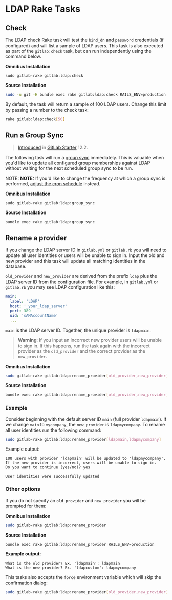 # LDAP Rake Tasks

## Check

The LDAP check Rake task will test the `bind_dn` and `password` credentials
(if configured) and will list a sample of LDAP users. This task is also
executed as part of the `gitlab:check` task, but can run independently
using the command below.

**Omnibus Installation**

```
sudo gitlab-rake gitlab:ldap:check
```

**Source Installation**

```bash
sudo -u git -H bundle exec rake gitlab:ldap:check RAILS_ENV=production
```

By default, the task will return a sample of 100 LDAP users. Change this
limit by passing a number to the check task:

```bash
rake gitlab:ldap:check[50]
```

## Run a Group Sync

> [Introduced](https://gitlab.com/gitlab-org/gitlab/merge_requests/14735) in [GitLab Starter](https://about.gitlab.com/pricing/) 12.2.

The following task will run a [group sync](../auth/ldap-ee.md#group-sync) immediately. This is valuable
when you'd like to update all configured group memberships against LDAP without
waiting for the next scheduled group sync to be run.

NOTE: **NOTE:**
If you'd like to change the frequency at which a group sync is performed,
[adjust the cron schedule](../auth/ldap-ee.md#adjusting-ldap-group-sync-schedule)
instead.

**Omnibus Installation**

```
sudo gitlab-rake gitlab:ldap:group_sync
```

**Source Installation**

```bash
bundle exec rake gitlab:ldap:group_sync
```

## Rename a provider

If you change the LDAP server ID in `gitlab.yml` or `gitlab.rb` you will need
to update all user identities or users will be unable to sign in. Input the
old and new provider and this task will update all matching identities in the
database.

`old_provider` and `new_provider` are derived from the prefix `ldap` plus the
LDAP server ID from the configuration file. For example, in `gitlab.yml` or
`gitlab.rb` you may see LDAP configuration like this:

```yaml
main:
  label: 'LDAP'
  host: '_your_ldap_server'
  port: 389
  uid: 'sAMAccountName'
  ...
```

`main` is the LDAP server ID. Together, the unique provider is `ldapmain`.

> **Warning**: If you input an incorrect new provider users will be unable
to sign in. If this happens, run the task again with the incorrect provider
as the `old_provider` and the correct provider as the `new_provider`.

**Omnibus Installation**

```bash
sudo gitlab-rake gitlab:ldap:rename_provider[old_provider,new_provider]
```

**Source Installation**

```bash
bundle exec rake gitlab:ldap:rename_provider[old_provider,new_provider] RAILS_ENV=production
```

### Example

Consider beginning with the default server ID `main` (full provider `ldapmain`).
If we change `main` to `mycompany`, the `new_provider` is `ldapmycompany`.
To rename all user identities run the following command:

```bash
sudo gitlab-rake gitlab:ldap:rename_provider[ldapmain,ldapmycompany]
```

Example output:

```
100 users with provider 'ldapmain' will be updated to 'ldapmycompany'.
If the new provider is incorrect, users will be unable to sign in.
Do you want to continue (yes/no)? yes

User identities were successfully updated
```

### Other options

If you do not specify an `old_provider` and `new_provider` you will be prompted
for them:

**Omnibus Installation**

```bash
sudo gitlab-rake gitlab:ldap:rename_provider
```

**Source Installation**

```bash
bundle exec rake gitlab:ldap:rename_provider RAILS_ENV=production
```

**Example output:**

```
What is the old provider? Ex. 'ldapmain': ldapmain
What is the new provider? Ex. 'ldapcustom': ldapmycompany
```

This tasks also accepts the `force` environment variable which will skip the
confirmation dialog:

```bash
sudo gitlab-rake gitlab:ldap:rename_provider[old_provider,new_provider] force=yes
```
